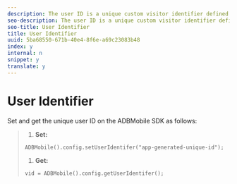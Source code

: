 ```yaml
---
description: The user ID is a unique custom visitor identifier defined by the application for a user.
seo-description: The user ID is a unique custom visitor identifier defined by the application for a user.
seo-title: User Identifier
title: User Identifier
uuid: 5ba68550-671b-40e4-8f6e-a69c23083b48
index: y
internal: n
snippet: y
translate: y
---
```


# User Identifier

Set and get the unique user ID on the ADBMobile SDK as follows:

>1. **Set:**
>
>   ```
>   ADBMobile().config.setUserIdentifer("app-generated-unique-id");
>   ```
>
>1. **Get:**
>
>   ```
>   vid = ADBMobile().config.getUserIdentifer();
>   ```
>

